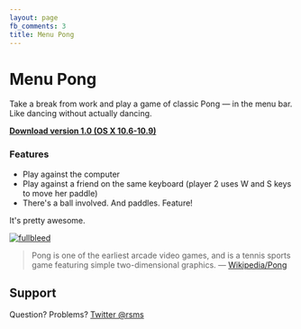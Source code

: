 ```yaml
---
layout: page
fb_comments: 3
title: Menu Pong
---
```


# Menu Pong

Take a break from work and play a game of classic Pong — in the menu bar. Like dancing without actually dancing.

**[Download version 1.0 (OS X 10.6-10.9)](Menu-Pong-1.0.zip)**

### Features

- Play against the computer
- Play against a friend on the same keyboard (player 2 uses W and S keys to move her paddle)
- There's a ball involved. And paddles. Feature!

It's pretty awesome.

[![fullbleed](http://farm7.static.flickr.com/6044/5902429044_31a8116f80_b.jpg)](http://farm7.static.flickr.com/6044/5902429044_6e8347d11d_o.png)

> Pong is one of the earliest arcade video games, and is a tennis sports game featuring simple two-dimensional graphics. — [Wikipedia/Pong](http://en.wikipedia.org/wiki/Pong)


## Support

Question? Problems? [Twitter @rsms](https://twitter.com/rsms)